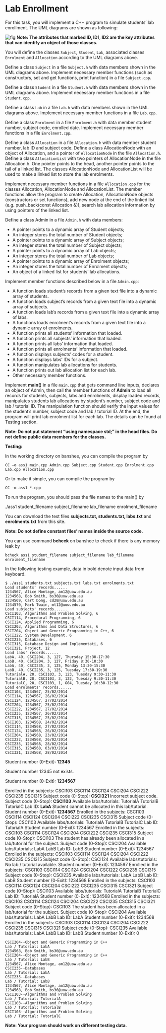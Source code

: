 Lab Enrollment
=================

For this task, you will implement a C++ program to simulate students’ lab enrollment. The UML diagrams are shown as following:

![fig](http://i4.tietuku.com/27469d017927f66a.png)
**Note: The attributes that marked ID, ID1, ID2 are the key attributes that can identify an object of those classes.**

You will define the classes `Subject`, `Student`, `Lab`, associated classes `Enrolment` and `Allocation` according to the UML diagrams above.

Define a class `Subject` in a file `Subject.h` with data members shown in the UML diagrams above. Implement necessary member functions (such as constructors, set and get functions, print function) in a file `Subject.cpp`.

Define a class `Student` in a file `Student.h` with data members shown in the UML diagrams above. Implement necessary member functions in a file `Student.cpp`.

Define a class `Lab` in a file `Lab.h` with data members shown in the UML diagrams above. Implement necessary member functions in a file `Lab.cpp`.

Define a class `Enrolment` in a file `Enrolment.h` with data member student number, subject code, enrolled date. Implement necessary member functions in a file `Enrolment.cpp`.

Define a class `Allocation` in a file `Allocation.h` with data member student number, lab ID and subject code. Define a class AllocationNode with an object of Allocation, and a pointer of `AllocationNode` in the file `Allocation.h`. Define a class `AllocationList` with two pointers of AllocationNode in the file Allocation.h. One pointer points to the head, another pointer points to the tail of a linked list. The classes AllocationNode and AllocationList will be used to make a linked list to store the lab enrolments.

Implement necessary member functions in a file `Allocation.cpp` for the classes Allocation, AllocationNode and AllocationList. The member functions allow the program to create Allocation, AllocationNode objects (constructors or set functions), add new node at the end of the linked list (e.g. push_back(const Allocation &)), search lab allocation information by using pointers of the linked list.

Define a class Admin in a file `Admin.h` with data members:
+ A pointer points to a dynamic array of Student objects;
+ An integer stores the total number of Student objects;
+ A pointer points to a dynamic array of Subject objects;
+ An integer stores the total number of Subject objects;
+ A pointer points to a dynamic array of Lab objects;
+ An integer stores the total number of Lab objects;
+ A pointer points to a dynamic array of Enrolment objects;
+ An integer stores the total number of Enrolment objects;
+ An object of a linked list for students’ lab allocations.

Implement member functions described below in a file `Admin.cpp`:
+ A function loads student’s records from a given text file into a dynamic array of students.
+ A function loads subject’s records from a given text file into a dynamic array of subjects.
+ A function loads lab’s records from a given text file into a dynamic array of labs.
+ A functions loads enrolment’s records from a given text file into a dynamic array of enrolments.
+ A function prints all students’ information that loaded.
+ A function prints all subjects’ information that loaded.
+ A function prints all labs’ information that loaded.
+ A function prints all enrolments’ information that loaded.
+ A function displays subjects’ codes for a student.
+ A function displays labs’ IDs for a subject.
+ A function manipulates lab allocations for students.
+ A function prints out lab allocation list for each lab.
+ Other necessary member functions.

Implement **main()** in a file `main.cpp` that gets command line inputs, declares an object of Admin, then call the member functions of **Admin** to load all records for students, subjects, labs and enrolments, display loaded records, manipulates students lab allocations by student’s number, subject code and lab / tutorial ID. The manipulation function should verify the input values for the student’s number, subject code and lab / tutorial ID. At the end, the program will print lab enrolment list for each lab. The details can be found at Testing section.

**Note: Do not put statement “using namespace std;” in the head files. Do not define public data members for the classes.**

**Testing:**

In the working directory on banshee, you can compile the program by

    CC –o ass1 main.cpp Admin.cpp Subject.cpp Student.cpp Enrolment.cpp Lab.cpp Allocation.cpp
    
Or to make it simple, you can compile the program by

    CC –o ass1 *.cpp
    
To run the program, you should pass the file names to the main() by

./ass1 student_filename subject_filename lab_filename enrolment_filename

You can download the test files **subjects.txt, students.txt, labs.txt** and **enrolments.txt** from this site.

**Note: Do not define constant files’ names inside the source code.**

You can use command **bcheck** on banshee to check if there is any memory leak by

    bcheck ass1 student_filename subject_filename lab_filename enrolment_filename
    
In the following testing example, data in bold denote input data from keyboard.

    $ ./ass1 students.txt subjects.txt labs.txt enrolments.txt
    Load students' records......
    1234567, Alice Montage, am12@uow.edu.au
    1234568, Bob Smith, bs36@uow.edu.au
    1234569, Cart Dong, cd28@uow.edu.au
    1234570, Mark Twain, mt12@uow.edu.au
    Load subjects' records......
    CSCI103, Algorithms and Problem Solving, 6
    CSCI114, Procedural Programming, 6
    CSCI124, Applied Programming, 6
    CSCI203, Algorithms and Data Structures, 6
    CSCI204, Object and Generic Programming in C++, 6
    CSCI222, System Development, 6
    CSCI235, Databases, 6
    CSCI315, Database Design and Implementati, 6
    CSCI321, Project, 12
    Load labs' records......
    LabA, 40, CSCI204, 3, 127, Thursday 15:30-17:30
    LabB, 40, CSCI204, 3, 127, Friday 8:30-10:30
    LabA, 40, CSCI235, 3, 125, Monday 13:30-15:30
    LabB, 40, CSCI235, 3, 125, Tuesday 17:30-19:30
    TutorialA, 20, CSCI103, 3, 123, Tuesday 9:30-11:30
    TutorialB, 20, CSCI103, 3, 122, Tuesday 9:30-11:30
    TutorialC, 20, CSCI103, 1, G04, Tuesday 10:30-12:30
    Load enrolments' records......
    CSCI103, 1234567, 25/02/2014
    CSCI114, 1234567, 26/02/2014
    CSCI124, 1234567, 27/02/2014
    CSCI204, 1234567, 25/02/2014
    CSCI222, 1234567, 27/02/2014
    CSCI235, 1234567, 26/02/2014
    CSCI315, 1234567, 25/02/2014
    CSCI103, 1234568, 24/02/2014
    CSCI114, 1234568, 27/02/2014
    CSCI124, 1234568, 26/02/2014
    CSCI204, 1234568, 23/02/2014
    CSCI222, 1234568, 26/02/2014
    CSCI235, 1234568, 28/02/2014
    CSCI315, 1234568, 03/03/2014
    CSCI321, 1234568, 28/02/2014

Student number (0-Exit): **12345**

Student number 12345 not exists.

Student number (0-Exit): **1234567**

Enrolled in the subjects: CSCI103 CSCI114 CSCI124 CSCI204 CSCI222 CSCI235
CSCI315
Subject code (0-Stop): **CSCI321**
Incorrect subject code.
Subject code (0-Stop): **CSCI103**
Available labs/tutorials: TutorialA TutorialB TutorialC
Lab ID: **LabA**
Student cannot be allocated in this lab/tutorial.
Student number (0-Exit): **1234567**
Enrolled in the subjects: CSCI103 CSCI114 CSCI124 CSCI204 CSCI222 CSCI235
CSCI315
Subject code (0-Stop): CSCI103
Available labs/tutorials: TutorialA TutorialB TutorialC
Lab ID: TutorialA
Student number (0-Exit): 1234567
Enrolled in the subjects: CSCI103 CSCI114 CSCI124 CSCI204 CSCI222 CSCI235
CSCI315
Subject code (0-Stop): CSCI103
The student has already been allocated in a lab/tutorial for the subject.
Subject code (0-Stop): CSCI204
Available labs/tutorials: LabA LabB
Lab ID: LabB
Student number (0-Exit): 1234567
Enrolled in the subjects: CSCI103 CSCI114 CSCI124 CSCI204 CSCI222 CSCI235
CSCI315
Subject code (0-Stop): CSCI124
Available labs/tutorials: No lab / tutorial available.
Student number (0-Exit): 1234567
Enrolled in the subjects: CSCI103 CSCI114 CSCI124 CSCI204 CSCI222 CSCI235
CSCI315
Subject code (0-Stop): CSCI235
Available labs/tutorials: LabA LabB
Lab ID: LabB
Student number (0-Exit): 1234568
Enrolled in the subjects: CSCI103 CSCI114 CSCI124 CSCI204 CSCI222 CSCI235
CSCI315 CSCI321
Subject code (0-Stop): CSCI103
Available labs/tutorials: TutorialA TutorialB TutorialC
Lab ID: TutorialA
Student number (0-Exit): 1234568
Enrolled in the subjects: CSCI103 CSCI114 CSCI124 CSCI204 CSCI222 CSCI235
CSCI315 CSCI321
Subject code (0-Stop): CSCI103
The student has been allocated in a lab/tutorial for the subject.
Subject code (0-Stop): CSCI204
Available labs/tutorials: LabA LabB
Lab ID: LabA
Student number (0-Exit): 1234568
Enrolled in the subjects: CSCI103 CSCI114 CSCI124 CSCI204 CSCI222 CSCI235
CSCI315 CSCI321
Subject code (0-Stop): CSCI235
Available labs/tutorials: LabA LabB
Lab ID: LabB
Student number (0-Exit): 0

    CSCI204--Object and Generic Programming in C++
    Lab / Tutorial: LabA
    1234568, Bob Smith, bs36@uow.edu.au
    CSCI204--Object and Generic Programming in C++
    Lab / Tutorial: LabB
    1234567, Alice Montage, am12@uow.edu.au
    CSCI235--Databases
    Lab / Tutorial: LabA
    CSCI235--Databases
    Lab / Tutorial: LabB
    1234567, Alice Montage, am12@uow.edu.au
    1234568, Bob Smith, bs36@uow.edu.au
    CSCI103--Algorithms and Problem Solving
    Lab / Tutorial: TutorialA
    CSCI103--Algorithms and Problem Solving
    Lab / Tutorial: TutorialB
    CSCI103--Algorithms and Problem Solving
    Lab / Tutorial: TutorialC

**Note: Your program should work on different testing data.**
